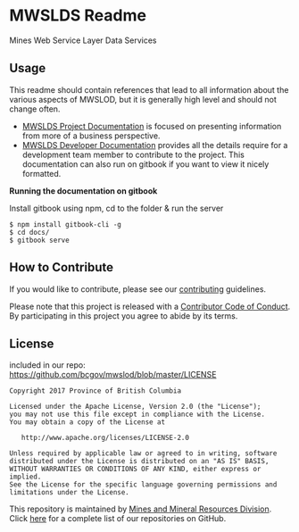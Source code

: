 # MWSLDS Readme
Mines Web Service Layer Data Services

## Usage
This readme should contain references that lead to all information about the various aspects of MWSLOD, but it is generally high level and should not change often.
- [MWSLDS Project Documentation](https://github.com/bcgov/mwslds/wiki) is focused on presenting information from more of a business perspective. 
- [MWSLDS Developer Documentation](/docs/) provides all the details require for a development team member to contribute to the project. This documentation can also run on gitbook if you want to view it nicely formatted.

**Running the documentation on gitbook**

Install gitbook using npm, cd to the folder & run the server

```
$ npm install gitbook-cli -g
$ cd docs/
$ gitbook serve
```

## How to Contribute

If you would like to contribute, please see our [contributing](https://github.com/bcgov/mwslod/blob/master/contributing.md) guidelines.

Please note that this project is released with a [Contributor Code of Conduct](https://github.com/bcgov/mwslod/blob/master/code_of_conduct.md). By participating in this project you agree to abide by its terms.

## License

included in our repo: https://github.com/bcgov/mwslod/blob/master/LICENSE
```
Copyright 2017 Province of British Columbia

Licensed under the Apache License, Version 2.0 (the "License");
you may not use this file except in compliance with the License.
You may obtain a copy of the License at

   http://www.apache.org/licenses/LICENSE-2.0

Unless required by applicable law or agreed to in writing, software
distributed under the License is distributed on an "AS IS" BASIS,
WITHOUT WARRANTIES OR CONDITIONS OF ANY KIND, either express or implied.
See the License for the specific language governing permissions and
limitations under the License.
```

This repository is maintained by [Mines and Mineral Resources Division](https://www2.gov.bc.ca/gov/content/industry/mineral-exploration-mining). Click [here](https://github.com/bcgov?q=mwsl) for a complete list of our repositories on GitHub.
